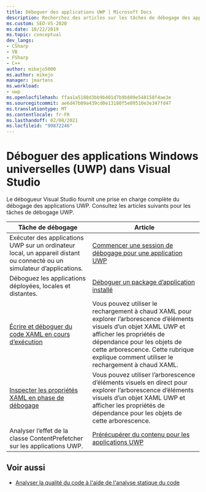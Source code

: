 ```yaml
---
title: Déboguer des applications UWP | Microsoft Docs
description: Recherchez des articles sur les tâches de débogage des applications de plateforme Windows universelle (UWP) dans le débogueur Visual Studio.
ms.custom: SEO-VS-2020
ms.date: 10/22/2019
ms.topic: conceptual
dev_langs:
- CSharp
- VB
- FSharp
- C++
author: mikejo5000
ms.author: mikejo
manager: jmartens
ms.workload:
- uwp
ms.openlocfilehash: ffaa1a5188d3bb9b401d7b9b889e548158f4ae3e
ms.sourcegitcommit: ae6d47b09a439cd0e13180f5e89510e3e347fd47
ms.translationtype: MT
ms.contentlocale: fr-FR
ms.lasthandoff: 02/08/2021
ms.locfileid: "99872246"
---
```

# <a name="debug-universal-windows-apps-uwp-in-visual-studio"></a>Déboguer des applications Windows universelles (UWP) dans Visual Studio

Le débogueur Visual Studio fournit une prise en charge complète du débogage des applications UWP. Consultez les articles suivants pour les tâches de débogage UWP.

|Tâche de débogage|Article|
|-|-|
|Exécuter des applications UWP sur un ordinateur local, un appareil distant ou connecté ou un simulateur d’applications.|[Commencer une session de débogage pour une application UWP](../debugger/start-a-debugging-session-for-a-store-app-in-visual-studio-vb-csharp-cpp-and-xaml.md)|
|Déboguez les applications déployées, locales et distantes.|[Déboguer un package d’application installé](../debugger/debug-installed-app-package.md)|
| [Écrire et déboguer du code XAML en cours d’exécution](../xaml-tools/xaml-hot-reload.md) | Vous pouvez utiliser le rechargement à chaud XAML pour explorer l’arborescence d’éléments visuels d’un objet XAML UWP et afficher les propriétés de dépendance pour les objets de cette arborescence. Cette rubrique explique comment utiliser le rechargement à chaud XAML. |
| [Inspecter les propriétés XAML en phase de débogage](../xaml-tools/xaml-hot-reload.md) | Vous pouvez utiliser l’arborescence d’éléments visuels en direct pour explorer l’arborescence d’éléments visuels d’un objet XAML UWP et afficher les propriétés de dépendance pour les objets de cette arborescence. |
|Analyser l’effet de la classe ContentPrefetcher sur les applications UWP.|[Prérécupérer du contenu pour les applications UWP](../debugger/prefetch-content-for-windows-store-apps.md)|

## <a name="see-also"></a>Voir aussi
- [Analyser la qualité du code à l'aide de l'analyse statique du code](../code-quality/code-analysis-for-managed-code-overview.md)
